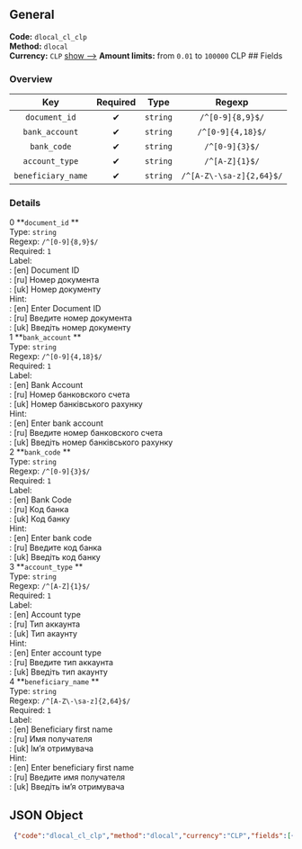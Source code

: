 ## General 
**Code:** `dlocal_cl_clp`  
**Method:** `dlocal`  
**Currency:** `CLP` [show -->]() 
**Amount limits:** from `0.01`  to `100000`  CLP ## Fields 
### Overview 
|Key|Required|Type|Regexp| 
|:---:|:---:|:---:|:---:| 
|`document_id` |✔ |`string` |`/^[0-9]{8,9}$/` | 
|`bank_account` |✔ |`string` |`/^[0-9]{4,18}$/` | 
|`bank_code` |✔ |`string` |`/^[0-9]{3}$/` | 
|`account_type` |✔ |`string` |`/^[A-Z]{1}$/` | 
|`beneficiary_name` |✔ |`string` |`/^[A-Z\-\sa-z]{2,64}$/` | 
 
### Details 
0 **`document_id` **  
Type: `string`  
Regexp: `/^[0-9]{8,9}$/`  
Required: `1`  
Label:  
: [en] Document ID  
: [ru] Номер документа  
: [uk] Номер документу  
Hint:  
: [en] Enter Document ID  
: [ru] Введите номер документа  
: [uk] Введіть номер документу  
1 **`bank_account` **  
Type: `string`  
Regexp: `/^[0-9]{4,18}$/`  
Required: `1`  
Label:  
: [en] Bank Account  
: [ru] Номер банковского счета  
: [uk] Номер банківського рахунку  
Hint:  
: [en] Enter bank account  
: [ru] Введите номер банковского счета  
: [uk] Введіть номер банківського рахунку  
2 **`bank_code` **  
Type: `string`  
Regexp: `/^[0-9]{3}$/`  
Required: `1`  
Label:  
: [en] Bank Code  
: [ru] Код банка  
: [uk] Код банку  
Hint:  
: [en] Enter bank code  
: [ru] Введите код банка  
: [uk] Введіть код банку  
3 **`account_type` **  
Type: `string`  
Regexp: `/^[A-Z]{1}$/`  
Required: `1`  
Label:  
: [en] Account type  
: [ru] Тип аккаунта  
: [uk] Тип акаунту  
Hint:  
: [en] Enter account type  
: [ru] Введите тип аккаунта  
: [uk] Введіть тип акаунту  
4 **`beneficiary_name` **  
Type: `string`  
Regexp: `/^[A-Z\-\sa-z]{2,64}$/`  
Required: `1`  
Label:  
: [en] Beneficiary first name  
: [ru] Имя получателя  
: [uk] Імʼя отримувача  
Hint:  
: [en] Enter beneficiary first name  
: [ru] Введите имя получателя  
: [uk] Введіть імʼя отримувача  
## JSON Object 
```json
 {"code":"dlocal_cl_clp","method":"dlocal","currency":"CLP","fields":[{"key":"document_id","regexp":"\/^[0-9]{8,9}$\/","type":"string","label":{"en":"Document ID","ru":"\u041d\u043e\u043c\u0435\u0440 \u0434\u043e\u043a\u0443\u043c\u0435\u043d\u0442\u0430","uk":"\u041d\u043e\u043c\u0435\u0440 \u0434\u043e\u043a\u0443\u043c\u0435\u043d\u0442\u0443"},"hint":{"en":"Enter Document ID","ru":"\u0412\u0432\u0435\u0434\u0438\u0442\u0435 \u043d\u043e\u043c\u0435\u0440 \u0434\u043e\u043a\u0443\u043c\u0435\u043d\u0442\u0430","uk":"\u0412\u0432\u0435\u0434\u0456\u0442\u044c \u043d\u043e\u043c\u0435\u0440 \u0434\u043e\u043a\u0443\u043c\u0435\u043d\u0442\u0443"},"required":true,"position":1},{"key":"bank_account","type":"string","regexp":"\/^[0-9]{4,18}$\/","label":{"en":"Bank Account","ru":"\u041d\u043e\u043c\u0435\u0440 \u0431\u0430\u043d\u043a\u043e\u0432\u0441\u043a\u043e\u0433\u043e \u0441\u0447\u0435\u0442\u0430","uk":"\u041d\u043e\u043c\u0435\u0440 \u0431\u0430\u043d\u043a\u0456\u0432\u0441\u044c\u043a\u043e\u0433\u043e \u0440\u0430\u0445\u0443\u043d\u043a\u0443"},"hint":{"en":"Enter bank account","ru":"\u0412\u0432\u0435\u0434\u0438\u0442\u0435 \u043d\u043e\u043c\u0435\u0440 \u0431\u0430\u043d\u043a\u043e\u0432\u0441\u043a\u043e\u0433\u043e \u0441\u0447\u0435\u0442\u0430","uk":"\u0412\u0432\u0435\u0434\u0456\u0442\u044c \u043d\u043e\u043c\u0435\u0440 \u0431\u0430\u043d\u043a\u0456\u0432\u0441\u044c\u043a\u043e\u0433\u043e \u0440\u0430\u0445\u0443\u043d\u043a\u0443"},"position":2,"required":true},{"key":"bank_code","type":"string","regexp":"\/^[0-9]{3}$\/","label":{"en":"Bank Code","ru":"\u041a\u043e\u0434 \u0431\u0430\u043d\u043a\u0430","uk":"\u041a\u043e\u0434 \u0431\u0430\u043d\u043a\u0443"},"hint":{"en":"Enter bank code","ru":"\u0412\u0432\u0435\u0434\u0438\u0442\u0435 \u043a\u043e\u0434 \u0431\u0430\u043d\u043a\u0430","uk":"\u0412\u0432\u0435\u0434\u0456\u0442\u044c \u043a\u043e\u0434 \u0431\u0430\u043d\u043a\u0443"},"position":3,"required":true},{"key":"account_type","type":"string","regexp":"\/^[A-Z]{1}$\/","label":{"en":"Account type","ru":"\u0422\u0438\u043f \u0430\u043a\u043a\u0430\u0443\u043d\u0442\u0430","uk":"\u0422\u0438\u043f \u0430\u043a\u0430\u0443\u043d\u0442\u0443"},"hint":{"en":"Enter account type","ru":"\u0412\u0432\u0435\u0434\u0438\u0442\u0435 \u0442\u0438\u043f \u0430\u043a\u043a\u0430\u0443\u043d\u0442\u0430","uk":"\u0412\u0432\u0435\u0434\u0456\u0442\u044c \u0442\u0438\u043f \u0430\u043a\u0430\u0443\u043d\u0442\u0443"},"position":5,"required":true},{"key":"beneficiary_name","type":"string","label":{"en":"Beneficiary first name","ru":"\u0418\u043c\u044f \u043f\u043e\u043b\u0443\u0447\u0430\u0442\u0435\u043b\u044f","uk":"\u0406\u043c\u02bc\u044f \u043e\u0442\u0440\u0438\u043c\u0443\u0432\u0430\u0447\u0430"},"hint":{"en":"Enter beneficiary first name","ru":"\u0412\u0432\u0435\u0434\u0438\u0442\u0435 \u0438\u043c\u044f \u043f\u043e\u043b\u0443\u0447\u0430\u0442\u0435\u043b\u044f","uk":"\u0412\u0432\u0435\u0434\u0456\u0442\u044c \u0456\u043c\u02bc\u044f \u043e\u0442\u0440\u0438\u043c\u0443\u0432\u0430\u0447\u0430"},"position":6,"regexp":"\/^[A-Z\\-\\sa-z]{2,64}$\/","required":true}],"amount_min":0.01,"amount_max":100000}```  
